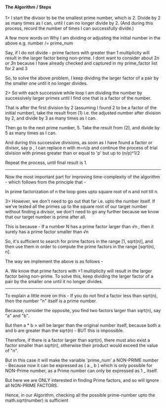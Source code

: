 #### The Algorithm / Steps

1> I start the divisor to be the smallest prime number, which is 2. Divide by 2 as many times as I can, until I can no longer divide by 2. (And during this process, record the number of times I can successfully divide.)

A few more words on Why I am dividing or adjusting the initial number in the above e.g. number /= prime_num

Say, if I do not divide - prime factors with greater than 1 multiplicity will result in the larger factor being non-prime. I dont want to consider about 2*n or 3*n because I have already checked and captured in my prime_factor list for 2 and 3

So, to solve the above problem, I keep dividing the larger factor of a pair by the smaller one until it no longer divides.

2> So with each successive while loop I am dividing the number by successively larger primes until I find one that is a factor of the number.

That is after the first division by 2 (assuming I found 2 to be a factor of the initial number), take the result from (1) i.e. the adjusted number after division by 2, and divide by 3 as many times as I can.

Then go to the next prime number, 5. Take the result from (2), and divide by 5 as many times as I can.

And during this successive divisions, as soon as I have found a factor or divisor, say p , I can replace n with m=n/p and continue the process of trial division with primes greater than or equal to 'p' but up to (n/p)^1/2

Repeat the process, until final result is 1.

---

Now the most important part for improving time-complexity of the algorithm - which follows from the principle that -

In prime factorization of n the loop goes upto square root of n and not till n.

3> However, we don't need to go out that far i.e. upto the number itself. If we've tested all the primes up to the square root of our target number without finding a divisor, we don't need to go any further because we know that our target number is prime after all.

This is because - If a number N has a prime factor larger than √n , then it surely has a prime factor smaller than √n

So, it's sufficient to search for prime factors in the range [1, sqrt(n)], and then use them in order to compute the prime factors in the range [sqrt(n), n].

The way we implement the above is as follows -

A. We know that prime factors with >1 multiplicity will result in the larger factor being non-prime. To solve this, keep dividing the larger factor of a pair by the smaller one until it no longer divides.

---

To explain a little more on this - If you do not find a factor less than sqrt(n), then the number "n" itself is a prime number.

Because, consider the opposite, you find two factors larger than sqrt(n), say "a" and "b".

But then a \* b > will be larger than the original number itself, because both a and b are greater than the sqrt(n) - BUT this is impossible.

Therefore, if there is a factor larger than sqrt(n), there must also exist a factor smaller than sqrt(n), otherwise their product would exceed the value of "n".

But in this case it will make the variable 'prime_num' a NON-PRIME number - Because now it can be expressed as ( a _ b ) which is only possible for NON-Prime number, as a Prime number can only be expressed as 1 _ itself.

But here we are ONLY interested in finding Prime factors, and so will ignore all NON-PRIME FACTORS.

Hence, in our Algorithm, checking all the possible prime-number upto the math.sqrt(number) is sufficient